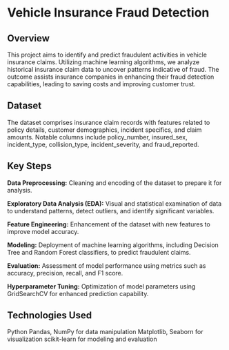 # Vehicle Insurance Fraud Detection
## Overview
This project aims to identify and predict fraudulent activities in vehicle insurance claims. Utilizing machine learning algorithms, we analyze historical insurance claim data to uncover patterns indicative of fraud. The outcome assists insurance companies in enhancing their fraud detection capabilities, leading to saving costs and improving customer trust.

## Dataset
The dataset comprises insurance claim records with features related to policy details, customer demographics, incident specifics, and claim amounts. Notable columns include policy_number, insured_sex, incident_type, collision_type, incident_severity, and fraud_reported.

## Key Steps
**Data Preprocessing:** Cleaning and encoding of the dataset to prepare it for analysis.

**Exploratory Data Analysis (EDA):** Visual and statistical examination of data to understand patterns, detect outliers, and identify significant variables.

**Feature Engineering:** Enhancement of the dataset with new features to improve model accuracy.

**Modeling:** Deployment of machine learning algorithms, including Decision Tree and Random Forest classifiers, to predict fraudulent claims.

**Evaluation:** Assessment of model performance using metrics such as accuracy, precision, recall, and F1 score.

**Hyperparameter Tuning:** Optimization of model parameters using GridSearchCV for enhanced prediction capability.

## Technologies Used
Python
Pandas, NumPy for data manipulation
Matplotlib, Seaborn for visualization
scikit-learn for modeling and evaluation
